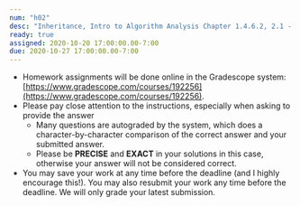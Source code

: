```yaml
---
num: "h02"
desc: "Inheritance, Intro to Algorithm Analysis Chapter 1.4.6.2, 2.1 - 2.2.1"
ready: true
assigned: 2020-10-20 17:00:00.00-7:00
due: 2020-10-27 17:00:00.00-7:00
---
```


* Homework assignments will be done online in the Gradescope system: [https://www.gradescope.com/courses/192256](https://www.gradescope.com/courses/192256).
* Please pay close attention to the instructions, especially when asking to provide the answer
	* Many questions are autograded by the system, which does a character-by-character comparison of the correct answer and your submitted answer.
	* Please be **PRECISE** and **EXACT** in your solutions in this case, otherwise your answer will not be considered correct.
* You may save your work at any time before the deadline (and I highly encourage this!). You may also resubmit your work any time before the deadline. We will only grade your latest submission.
